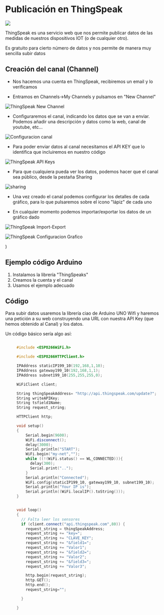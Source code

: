 # Publicación en ThingSpeak

![](./images/ThingSpeak_1.png)

ThingSpeak es una servicio web que nos permite publicar datos de las medidas de nuestros dispositivos IOT (o de cualquier otro).

Es gratuito para cierto número de datos y nos permite de manera muy sencilla subir datos

## Creación del canal (Channel)

* Nos hacemos una cuenta en ThingSpeak, recibiremos un email y lo verificamos

* Entramos en Channels->My Channels y pulsamos en "New Channel"

![ThingSpeak New Channel](./images/ThingSpeak_New_Channel.png)

* Configuraremos el canal, indicando los datos que se van a enviar. Podemos añadir una descripción y datos como la web, canal de youtube, etc...

![Configuracion canal](./images/ThingSpeak_Configuracion_Canal.png)

* Para poder enviar datos al canal necesitamos el API KEY que lo identifica que incluiremos en nuestro código

![ThingSpeak API Keys](./images/ThingSpeak_API_Keys.png)

* Para que cualquiera pueda ver los datos, podemos hacer que el canal sea público, desde la pestaña Sharing

![sharing](./images/ThingSpeak_Canal_Publico.png)

* Una vez creado el canal podemos configurar los detalles de cada gráfico, para lo que pulsaremos sobre el icono "lápiz" de cada uno

* En cualquier momento podemos importar/exportar los datos de un gráfico dado

![ThingSpeak Import-Export](./images/ThingSpeak_Import-Export.png)

![ThingSpeak Configuracion Grafico](./images/ThingSpeak_Configuracion_Grafico.png)

)

## Ejemplo código Arduino

1. Instalamos la librería "ThingSpeaks"
2. Creamos la cuenta y el canal
3. Usamos el ejemplo adecuado



## Código 

Para subir datos usaremos la librería ciao de Arduino UNO Wifi y haremos una petición a su web construyendo una URL con nuestra API Key (que hemos obtenido al Canal) y los datos.

Un código básico sería algo así:


 ```C++

      #include <ESP8266WiFi.h>

      #include <ESP8266HTTPClient.h>

      IPAddress staticIP199_10(192,168,1,10);
      IPAddress gateway199_10(192,168,1,1);
      IPAddress subnet199_10(255,255,255,0);

      WiFiClient client;

      String thingSpeakAddress= "http://api.thingspeak.com/update?";
      String writeAPIKey;
      String tsfield1Name;
      String request_string;

      HTTPClient http;

      void setup()
      {
          Serial.begin(9600);
          WiFi.disconnect();
          delay(3000);
          Serial.println("START");
          WiFi.begin("my-net","");
          while ((!(WiFi.status() == WL_CONNECTED))){
            delay(300);
            Serial.print("..");
          }
          Serial.println("Connected");
          WiFi.config(staticIP199_10, gateway199_10, subnet199_10);
          Serial.println("Your IP is");
          Serial.println((WiFi.localIP().toString()));
      }


      void loop()
      {
        // Falta leer los sensores
        if (client.connect("api.thingspeak.com",80)) {
          request_string = thingSpeakAddress;
          request_string += "key=";
          request_string += "CLAVE_KEY";
          request_string += "&field1=";
          request_string += "Valor1";
          request_string += "&field2=";
          request_string += "Valor2";
          request_string += "&field3=";
          request_string += "Valor3";

          http.begin(request_string);
          http.GET();
          http.end();
          request_string="";

        }

      }
```
